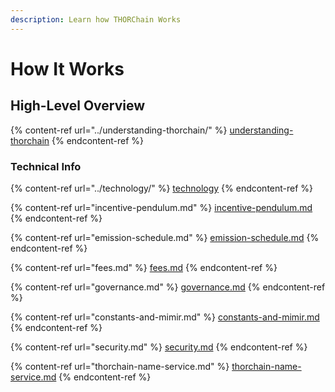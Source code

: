```yaml
---
description: Learn how THORChain Works
---
```


# How It Works

## High-Level Overview

{% content-ref url="../understanding-thorchain/" %}
[understanding-thorchain](../understanding-thorchain/)
{% endcontent-ref %}

### Technical Info

{% content-ref url="../technology/" %}
[technology](../technology/)
{% endcontent-ref %}

{% content-ref url="incentive-pendulum.md" %}
[incentive-pendulum.md](incentive-pendulum.md)
{% endcontent-ref %}

{% content-ref url="emission-schedule.md" %}
[emission-schedule.md](emission-schedule.md)
{% endcontent-ref %}

{% content-ref url="fees.md" %}
[fees.md](fees.md)
{% endcontent-ref %}

{% content-ref url="governance.md" %}
[governance.md](governance.md)
{% endcontent-ref %}

{% content-ref url="constants-and-mimir.md" %}
[constants-and-mimir.md](constants-and-mimir.md)
{% endcontent-ref %}

{% content-ref url="security.md" %}
[security.md](security.md)
{% endcontent-ref %}

{% content-ref url="thorchain-name-service.md" %}
[thorchain-name-service.md](thorchain-name-service.md)
{% endcontent-ref %}
